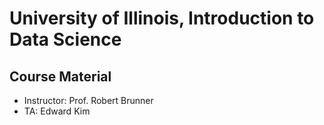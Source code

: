 # University of Illinois, Introduction to Data Science

## Course Material

- Instructor: Prof. Robert Brunner
- TA: Edward Kim
